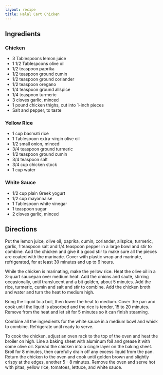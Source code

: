 ```yaml
---
layout: recipe
title: Halal Cart Chicken
---
```


## Ingredients

### Chicken

* 3 Tablespoons lemon juice
* 1 1/2 Tablespoons olive oil 
* 1/2 teaspoon paprika 
* 1/2 teaspoon ground cumin 
* 1/2 teaspoon ground coriander 
* 1/2 teaspoon oregano
* 1/4 teaspoon ground allspice 
* 1/4 teaspoon turmeric 
* 3 cloves garlic, minced 
* 1 pound chicken thighs, cut into 1-inch pieces 
* Salt and pepper, to taste

### Yellow Rice

* 1 cup basmati rice
* 1 Tablespoon extra-virgin olive oil 
* 1/2 small onion, minced 
* 3/4 teaspoon ground turmeric  
* 1/2 teaspoon ground cumin 
* 3/4 teaspoon salt  
* 3/4 cup chicken stock
* 1 cup water

### White Sauce

* 1/2 cup plain Greek yogurt
* 1/2 cup mayonnaise 
* 1 Tablespoon white vinegar 
* 1 teaspoon sugar 
* 2 cloves garlic, minced 

## Directions

Put the lemon juice, olive oil, paprika, cumin, coriander, allspice, turmeric, garlic, 1 teaspoon salt and 1/4 teaspoon pepper in a large bowl and stir to combine. Add the chicken and give it a good stir to make sure all the pieces are coated with the marinade. Cover with plastic wrap and marinate, refrigerated, for at least 30 minutes and up to 6 hours.

While the chicken is marinating, make the yellow rice. Heat the olive oil in a 3-quart saucepan over medium heat. Add the onions and sauté, stirring occasionally, until translucent and a bit golden, about 5 minutes. Add the rice, turmeric, cumin and salt and stir to combine. Add the chicken broth and water and turn the heat to medium high.  

Bring the liquid to a boil, then lower the heat to medium. Cover the pan and cook until the liquid is absorbed and the rice is tender, 15 to 20 minutes.  Remove from the heat and let sit for 5 minutes so it can finish steaming.

Combine all the ingredients for the white sauce in a medium bowl and whisk to combine. Refrigerate until ready to serve.

To cook the chicken, adjust an oven rack to the top of the oven and heat the broiler on high. Line a baking sheet with aluminum foil and grease it with some olive oil. Spread the chicken into a single layer on the baking sheet. Broil for 8 minutes, then carefully drain off any excess liquid from the pan. Return the chicken to the oven and cook until golden brown and slightly crispy at the edges, another 5 - 8 minutes. Remove the oven and serve hot with pitas, yellow rice, tomatoes, lettuce, and white sauce.
